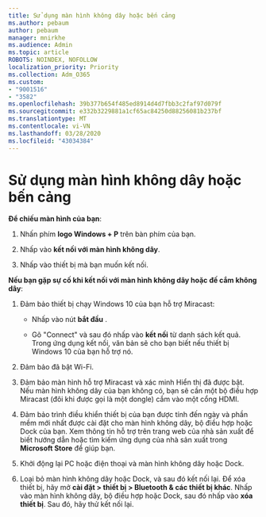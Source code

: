 ```yaml
---
title: Sử dụng màn hình không dây hoặc bến cảng
ms.author: pebaum
author: pebaum
manager: mnirkhe
ms.audience: Admin
ms.topic: article
ROBOTS: NOINDEX, NOFOLLOW
localization_priority: Priority
ms.collection: Adm_O365
ms.custom:
- "9001516"
- "3582"
ms.openlocfilehash: 39b377b654f485ed8914d4d7fbb3c2faf97d079f
ms.sourcegitcommit: e332b3229881a1cf65ac84250d88256081b237bf
ms.translationtype: MT
ms.contentlocale: vi-VN
ms.lasthandoff: 03/28/2020
ms.locfileid: "43034384"
---
```

# <a name="use-wireless-displays-or-docks"></a>Sử dụng màn hình không dây hoặc bến cảng

**Để chiếu màn hình của bạn**:

1. Nhấn phím **logo Windows + P** trên bàn phím của bạn.

2. Nhấp vào **kết nối với màn hình không dây**.

3. Nhấp vào thiết bị mà bạn muốn kết nối.

**Nếu bạn gặp sự cố khi kết nối với màn hình không dây hoặc đế cắm không dây**:

1. Đảm bảo thiết bị chạy Windows 10 của bạn hỗ trợ Miracast: 

    - Nhấp vào nút **bắt đầu** .
    
    - Gõ "Connect" và sau đó nhấp vào **kết nối** từ danh sách kết quả. Trong ứng dụng kết nối, văn bản sẽ cho bạn biết nếu thiết bị Windows 10 của bạn hỗ trợ nó. 

2. Đảm bảo đã bật Wi-Fi. 

3. Đảm bảo màn hình hỗ trợ Miracast và xác minh Hiển thị đã được bật. Nếu màn hình không dây của bạn không có, bạn sẽ cần một bộ điều hợp Miracast (đôi khi được gọi là một dongle) cắm vào một cổng HDMI.

4. Đảm bảo trình điều khiển thiết bị của bạn được tính đến ngày và phần mềm mới nhất được cài đặt cho màn hình không dây, bộ điều hợp hoặc Dock của bạn. Xem thông tin hỗ trợ trên trang web của nhà sản xuất để biết hướng dẫn hoặc tìm kiếm ứng dụng của nhà sản xuất trong **Microsoft Store** để giúp bạn.

5. Khởi động lại PC hoặc điện thoại và màn hình không dây hoặc Dock.

6. Loại bỏ màn hình không dây hoặc Dock, và sau đó kết nối lại. Để xóa thiết bị, hãy mở **cài đặt > thiết bị > Bluetooth & các thiết bị khác**. Nhấp vào màn hình không dây, bộ điều hợp hoặc Dock, sau đó nhấp vào **xóa thiết bị**. Sau đó, hãy thử kết nối lại.
